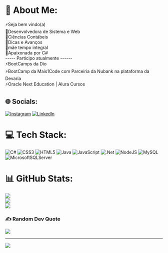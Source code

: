 # 💫 About Me:
⚡Seja bem vindo(a)<br>🔭Desenvolvedora de Sistema e Web<br>👯Ciências Contábeis<br>🤝Dicas e Avanços<br>🌱mãe tempo integral<br>💬Apaixonada por C#<br> ----- Participo atualmente ------<br>⚡BootCamps da Dio<br>⚡BootCamp da Mais1Code com Parceiria da Nubank na plataforma da Devaria<br>⚡Oracle Next Education | Alura Cursos<br>


## 🌐 Socials:
[![Instagram](https://img.shields.io/badge/Instagram-%23E4405F.svg?logo=Instagram&logoColor=white)](https://instagram.com/https://www.instagram.com/_daniellymarinho/) [![LinkedIn](https://img.shields.io/badge/LinkedIn-%230077B5.svg?logo=linkedin&logoColor=white)](https://linkedin.com/in/https://www.linkedin.com/in/danielly-marinho/) 

# 💻 Tech Stack:
![C#](https://img.shields.io/badge/c%23-%23239120.svg?style=for-the-badge&logo=c-sharp&logoColor=white) ![CSS3](https://img.shields.io/badge/css3-%231572B6.svg?style=for-the-badge&logo=css3&logoColor=white) ![HTML5](https://img.shields.io/badge/html5-%23E34F26.svg?style=for-the-badge&logo=html5&logoColor=white) ![Java](https://img.shields.io/badge/java-%23ED8B00.svg?style=for-the-badge&logo=java&logoColor=white) ![JavaScript](https://img.shields.io/badge/javascript-%23323330.svg?style=for-the-badge&logo=javascript&logoColor=%23F7DF1E) ![.Net](https://img.shields.io/badge/.NET-5C2D91?style=for-the-badge&logo=.net&logoColor=white) ![NodeJS](https://img.shields.io/badge/node.js-6DA55F?style=for-the-badge&logo=node.js&logoColor=white) ![MySQL](https://img.shields.io/badge/mysql-%2300f.svg?style=for-the-badge&logo=mysql&logoColor=white) ![MicrosoftSQLServer](https://img.shields.io/badge/Microsoft%20SQL%20Sever-CC2927?style=for-the-badge&logo=microsoft%20sql%20server&logoColor=white)
# 📊 GitHub Stats:
![](https://github-readme-stats.vercel.app/api?username=DanyMarinho&theme=radical&hide_border=false&include_all_commits=false&count_private=false)<br/>
![](https://github-readme-streak-stats.herokuapp.com/?user=DanyMarinho&theme=radical&hide_border=false)<br/>
![](https://github-readme-stats.vercel.app/api/top-langs/?username=DanyMarinho&theme=radical&hide_border=false&include_all_commits=false&count_private=false&layout=compact)

### ✍️ Random Dev Quote
![](https://quotes-github-readme.vercel.app/api?type=horizontal&theme=radical)

---
[![](https://visitcount.itsvg.in/api?id=DanyMarinho&icon=8&color=10)](https://visitcount.itsvg.in)

<!-- Proudly created with GPRM ( https://gprm.itsvg.in ) -->
